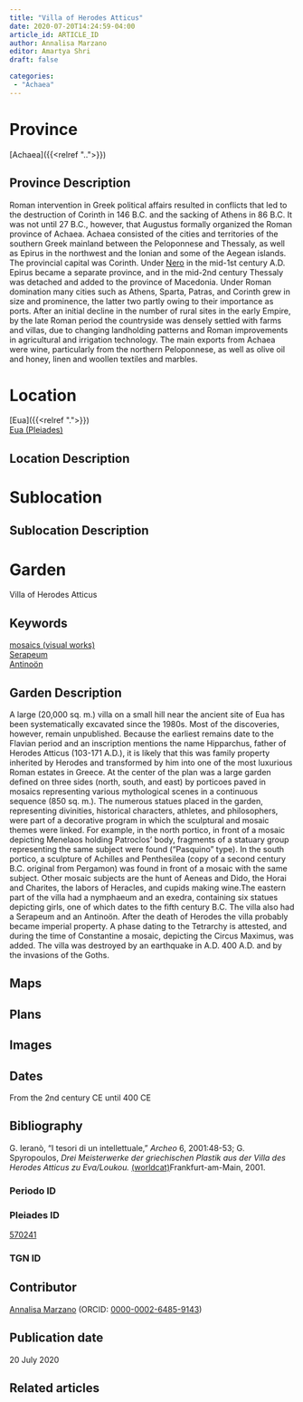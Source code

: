 ```yaml
---
title: "Villa of Herodes Atticus"
date: 2020-07-20T14:24:59-04:00
article_id: ARTICLE_ID
author: Annalisa Marzano
editor: Amartya Shri
draft: false

categories:
 - "Achaea"
---
```


# Province

[Achaea]({{<relref "..">}})

## Province Description

Roman intervention in Greek political affairs resulted in conflicts that led to the destruction of Corinth in 146 B.C. and the sacking of Athens in 86 B.C. It was not until 27 B.C., however, that Augustus formally organized the Roman province of Achaea. Achaea consisted of the cities and territories of the southern Greek mainland between the Peloponnese and Thessaly, as well as Epirus in the northwest and the Ionian and some of the Aegean islands.
The provincial capital was Corinth. Under [Nero](link) in the mid-1st century A.D. Epirus became a separate province, and in the mid-2nd century Thessaly was detached and added to the province of Macedonia. Under Roman domination many cities such as Athens, Sparta, Patras, and Corinth grew in size and prominence, the latter two partly owing to their importance as ports.  After an initial decline in the number of rural sites in the early Empire, by the late Roman period the countryside was densely settled with farms and villas, due to changing landholding patterns and Roman improvements in agricultural and irrigation technology. The main exports from Achaea were wine, particularly from the northern Peloponnese, as well as olive oil and honey, linen and woollen textiles and marbles.

# Location

[Eua]({{<relref ".">}}) \
[Eua (Pleiades)](https://pleiades.stoa.org/places/570241)

## Location Description

<!-- LEAVE THIS BLANK FOR NOW -->

# Sublocation

<!--
[AREA WITHIN LOCATION, LIKE “PALATINE HILL”](GEOREFERENCE LINK)
A sublocation is any area larger than an individual garden, but located within a location. I would always try to include a link to a controlled vocabulary here if possible. This ID may well be different from the Garden ID, e.g., Pompeii versus a Garden in one of the houses which has its own Pleiades ID.
-->

## Sublocation Description

<!-- DESCRIPTION -->

# Garden

Villa of Herodes Atticus


## Keywords

[mosaics (visual works)](http://vocab.getty.edu/page/aat/300015342) \
[Serapeum](link) \
[Antinoön](link)


## Garden Description

A large (20,000 sq. m.) villa on a small hill near the ancient site of Eua has been systematically excavated since the 1980s. Most of the discoveries, however, remain unpublished. Because the earliest remains date to the Flavian period and an inscription mentions the name Hipparchus, father of Herodes Atticus (103-171 A.D.), it is likely that this was family property inherited by Herodes and transformed by him into one of the most luxurious Roman estates in Greece.
At the center of the plan was a large garden defined on three sides (north, south, and east) by porticoes paved in mosaics representing various mythological scenes in a continuous sequence (850 sq. m.). The numerous statues placed in the garden, representing divinities, historical characters, athletes, and philosophers, were part of a decorative program in which the sculptural and mosaic themes were linked. For example, in the north portico, in front of a mosaic depicting Menelaos holding Patroclos’ body, fragments of a statuary group representing the same subject were found (“Pasquino” type). In the south portico, a sculpture of Achilles and Penthesilea (copy of a second century B.C. original from Pergamon) was found in front of a mosaic with the same subject. Other mosaic subjects are the hunt of Aeneas and Dido, the Horai and Charites, the labors of Heracles, and cupids making wine.The eastern part of the villa had a nymphaeum and an exedra, containing six statues depicting girls, one of which dates to the fifth century B.C.  The villa also had a Serapeum and an Antinoön.
After the death of Herodes the villa probably became imperial property. A phase dating to the Tetrarchy is attested, and during the time of Constantine a mosaic, depicting the Circus Maximus, was added. The villa was destroyed by an earthquake in A.D. 400 A.D. and by the invasions of the Goths.


## Maps

<!--
{{< figure src="../images/image_name.ext" alt="alt_text" title="CAPTION" >}}
-->

## Plans

<!--
{{< figure src="IMG_URL" alt="ALT_TEXT" title="CAPTION" >}}
-->

## Images

<!--
{{< figure src="../images/image_name.ext" alt="alt_text" title="CAPTION" >}}
-->

## Dates

From the 2nd century CE until 400 CE

## Bibliography

G. Ieranò, “I tesori di un intellettuale,” *Archeo* 6, 2001:48-53; G. Spyropoulos, *Drei Meisterwerke der griechischen Plastik aus der Villa des Herodes Atticus zu Eva/Loukou.* [(worldcat)](http://www.worldcat.org/oclc/1039041411)Frankfurt-am-Main, 2001.

### Periodo ID

<!-- [PERIODO_ID](https://pleiades.stoa.org/places/PLEIADES_ID) -->

### Pleiades ID

[570241](https://pleiades.stoa.org/places/570241)

### TGN ID
<!-- N.B. This should be as specific as it can be, i.e., to the garden, sublocation, location, or province. -->

<!-- [TGN_ID](http://vocab.getty.edu/page/tgn/TGN_ID) -->

## Contributor

[Annalisa Marzano](https://www.reading.ac.uk/classics/about/staff/a-marzano.aspx) (ORCID: [0000-0002-6485-9143](https://orcid.org/0000-0002-6485-9143))

## Publication date

20 July 2020

## Related articles

<!-- Links to other related articles. Leave blank for now -->
